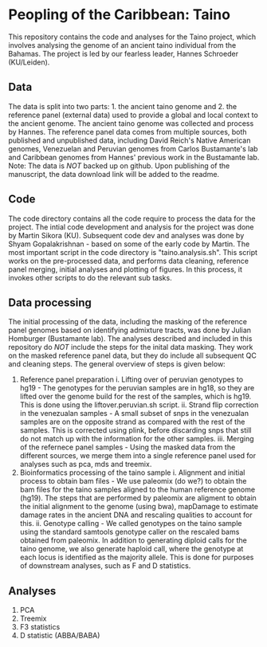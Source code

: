 # Peopling of the Caribbean: Taino
This repository contains the code and analyses for the Taino project, which involves analysing the genome of an ancient taino individual from the Bahamas. The project is led by our fearless leader, Hannes Schroeder (KU/Leiden). 
## Data 
The data is split into two parts: 1. the ancient taino genome and 2. the reference panel (external data) used to provide a global and local context to the ancient genome. The ancient taino genome was collected and process by Hannes. The reference panel data comes from multiple sources, both published and unpublished data, including David Reich's Native American genomes, Venezuelan and Peruvian genomes from Carlos Bustamante's lab and Caribbean genomes from Hannes' previous work in the Bustamante lab. 
Note: The data is _NOT_ backed up on github. Upon publishing of the manuscript, the data download link will be added to the readme. 

## Code
The code directory contains all the code require to process the data for the project. The intial code development and analysis for the project was done by Martin Sikora (KU). Subsequent code dev and analyses was done by Shyam Gopalakrishnan - based on some of the early code by Martin. The most important script in the code directory is "taino.analysis.sh". This script works on the pre-processed data, and performs data cleaning, reference panel merging, initial analyses and plotting of figures. In this process, it invokes other scripts to do the relevant sub tasks. 

## Data processing
The initial processing of the data, including the masking of the reference panel genomes based on identifying admixture tracts, was done by Julian Homburger (Bustamante lab). The analyses described and included in this repository do _NOT_ include the steps for the inital data masking. They work on the masked reference panel data, but they do include all subsequent QC and cleaning steps. The general overview of steps is given below:
1. Reference panel preparation
 i. Lifting over of peruvian genotypes to hg19 - The genotypes for the peruvian samples are in hg18, so they are lifted over the genome build for the rest of the samples, which is hg19. This is done using the liftover.peruvian.sh script.
 ii. Strand flip correction in the venezualan samples - A small subset of snps in the venezualan samples are on the opposite strand as compared with the rest of the samples. This is corrected using plink, before discarding snps that still do not match up with the information for the other samples. 
 iii. Merging of the refernece panel samples - Using the masked data from the different sources, we merge them into a single reference panel used for analyses such as pca, mds and treemix. 
2. Bioinformatics processing of the taino sample
 i. Alignment and initial process to obtain bam files - We use paleomix (do we?) to obtain the bam files for the taino samples aligned to the human reference genome (hg19). The steps that are performed by paleomix are aligment to obtain the initial alignment to the genome (using bwa), mapDamage to estimate damage rates in the ancient DNA and rescaling qualities to account for this.
 ii. Genotype calling - We called genotypes on the taino sample using the standard samtools genotype caller on the rescaled bams obtained from paleomix. In addition to generating diploid calls for the taino genome, we also generate haploid call, where the genotype at each locus is identified as the majority allele. This is done for purposes of downstream analyses, such as F and D statistics.

## Analyses
1. PCA
2. Treemix
3. F3 statistics
4. D statistic (ABBA/BABA)
